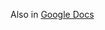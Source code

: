 Also in <a href="https://docs.google.com/document/d/18Z1VoySndrmyUmwiILLeI0QUpoOlreuHKjOdHb2WMjM/edit#">Google Docs</a>
